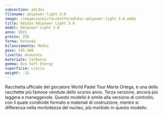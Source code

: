 ```yaml
---
subsection: adidas
filename: adipower-light-3.0
image: /images/wiki/racchette/adidas-adipower-light-3.0.webp
title: Adidas Adipower Light 3.0
model: Adipower Light 3.0
anno: 2021
prezzo: 250
forma: Rotonda
bilanciamento: Medio
peso: 345-360
livello: Avanzato
materiale: Carbonio
gomma: Eva Soft Energy
superficie: Liscia
weight: -15
---
```

Racchetta ufficiale del giocatore World Padel Tour Marta Ortega, è una delle racchette più famose vendute dello scorso anno. Terza versione, ancora più leggera e maneggevole. Questo modello è simile alla versione di controllo, con il quale condivide formato e materiali di costruzione, mentre si differenza nella morbidezza del nucleo, più morbido in questo modello.
